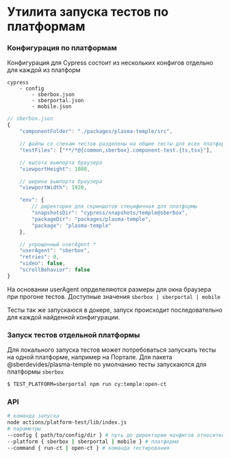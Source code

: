 # Утилита запуска тестов по платформам

### Конфигурация по платформам

Конфигурация для Cypress состоит из нескольких конфигов отдельно для каждой из платформ

```
cypress
    - config
        - sberbox.json
        - sberportal.json
        - mobile.json
```

```js
// sberbox.json
{
    "componentFolder": "./packages/plasma-temple/src",

    // файлы со спекам тестов разделены на общие тесты для всех платформ и специфичные под текущую
    "testFiles": ["**/*@{common,sberbox}.component-test.{ts,tsx}"],

    // высота вьюпорта браузера
    "viewportHeight": 1080,

    // ширина вьюпорта браузера
    "viewportWidth": 1920,

    "env": {
        // директория для скриншотов специфичная для платформы
        "snapshotsDir": "cypress/snapshots/temple@sberbox",
        "packageDir": "packages/plasma-temple",
        "package": "plasma-temple"
    },

    // упрощенный userAgent *
    "userAgent": "sberbox",
    "retries": 0,
    "video": false,
    "scrollBehavior": false
}

```

На основании userAgent опрделеляются размеры для окна браузера при прогоне тестов. Доступные значения `sberbox | sberportal | mobile`

Тесты так же запускаюся в докере, запуск проиcходит последовательно для каждой найденной конфигурации.

### Запуск тестов отдельной платформы

Для локального запуска тестов может потребоваться запускать тесты на одной платформе, например на Портале. Для пакета @sberdevides/plasma-temple по умолчанию тесты запускаются для платформы `sberbox`

```sh
$ TEST_PLATFORM=sberportal npm run cy:temple:open-ct
```

### API

```sh
# команда запуска
node actions/platform-test/lib/index.js
# параметры
--config { path/to/config/dir } # путь до директории конфигов относительно корня репозитория
--platform { sberbox | sberportal | mobile } # платформа
--command { run-ct | open-ct } # команда тестирования
```
